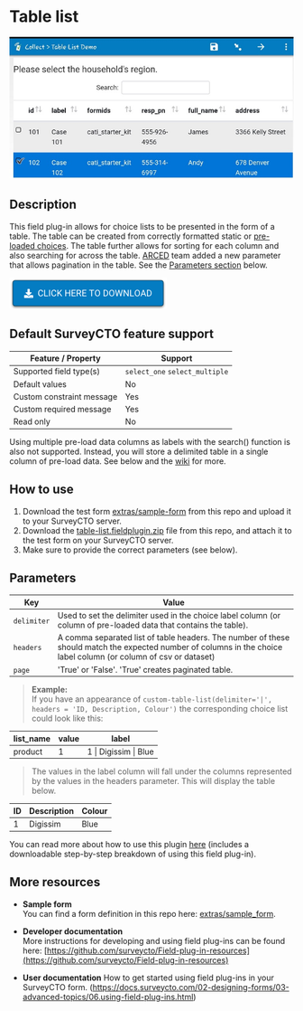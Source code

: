 # Table list

![table-list field plug-in](extras/table-list.jpg)

## Description

This field plug-in allows for choice lists to be presented in the form of a table. The table can be created from correctly formatted static or [pre-loaded choices](https://docs.surveycto.com/02-designing-forms/04-sample-forms/12.search-and-select.html). The table further allows for sorting for each column and also searching for across the table. [ARCED](www.arced.foundation) team added a new parameter that allows pagination in the table.  See the [Parameters section](#parameters) below.

[![Download now](extras/download-button.png)](https://github.com/surveycto/table-list/raw/master/table-list.fieldplugin.zip)

## Default SurveyCTO feature support

| Feature / Property | Support |
| --- | --- |
| Supported field type(s) | `select_one` `select_multiple`|
| Default values | No |
| Custom constraint message | Yes |
| Custom required message | Yes |
| Read only | No |

Using multiple pre-load data columns as labels with the search() function is also not supported. Instead, you will store a delimited table in a single column of pre-load data. See below and the [wiki](https://github.com/surveycto/table-list/wiki/Table-list-view-field-plugin) for more.

## How to use

1. Download the test form [extras/sample-form](https://github.com/surveycto/table-list/raw/master/extras/example_form/table-list%20sample%20folder.zip) from this repo and upload it to your SurveyCTO server.
1. Download the [table-list.fieldplugin.zip](https://github.com/surveycto/table-list/raw/master/table-list.fieldplugin.zip) file from this repo, and attach it to the test form on your SurveyCTO server.
1. Make sure to provide the correct parameters (see below).

## Parameters

| **Key** | **Value** |
| --- | --- |
| `delimiter` | Used to set the delimiter used in the choice label column (or column of pre-loaded data that contains the table). |
| `headers` | A comma separated list of table headers. The number of these should match the expected number of columns in the choice label column (or column of csv or dataset) |
| `page` | 'True' or 'False'. 'True' creates paginated table. |

> **Example:**  
> If you have an appearance of `custom-table-list(delimiter='|', headers = 'ID, Description, Colour')`
> the corresponding choice list could look like this:

| **list_name**| **value** | **label** |
| --- | ---| --- |
|product|1|1 &#124; Digissim &#124; Blue|

> The values in the label column will fall under the columns represented by the values in the headers parameter. This will display the table below.

| ID | Description | Colour |
| --- | --- | --- |
| 1 | Digissim | Blue |

You can read more about how to use this plugin [here](https://github.com/surveycto/table-list/wiki/Table-list-view-field-plugin) (includes a downloadable step-by-step breakdown of using this field plug-in).

## More resources

* **Sample form**  
You can find a form definition in this repo here: [extras/sample_form](https://github.com/surveycto/table-list/raw/master/extras/example_form/table-list%20sample%20folder.zip).

* **Developer documentation**  
More instructions for developing and using field plug-ins can be found here: [https://github.com/surveycto/Field-plug-in-resources](https://github.com/surveycto/Field-plug-in-resources)

* **User documentation**
How to get started using field plug-ins in your SurveyCTO form.
(https://docs.surveycto.com/02-designing-forms/03-advanced-topics/06.using-field-plug-ins.html)
